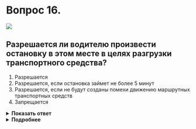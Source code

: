 # Вопрос 16.

![](https://s.drom.ru/i24228/pdd/tickets/2016/1543885248.jpg)

## Разрешается ли водителю произвести остановку в этом месте в целях разгрузки транспортного средства?

1. Разрешается
2. Разрешается, если остановка займет не более 5 минут
3. Разрешается, если не будут созданы помехи движению маршрутных транспортных средств
4. Запрещается

<details>
<summary><b>Показать ответ</b></summary>
Правильный ответ: 4
</details>
<details>
<summary><b>Подробнее</b></summary>
Полоса для маршрутных транспортных средств отделена прерывистой линией разметки. В этом случае остановка допускается только в связи с посадкой или высадкой пассажиров, при условии, что остановка не создаст помех движению маршрутных транспортных средств, легковых такси, велосипедистов, «школьных автобусов». Другие случаи правилами не допускаются.
(Пункт 18.2 ПДД, «Горизонтальная разметка» 1.23.1)
</details>